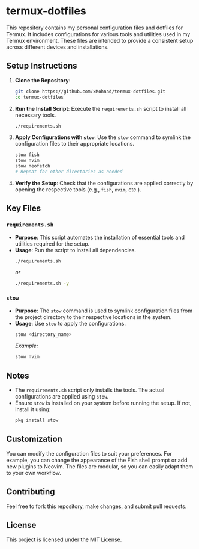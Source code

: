 # termux-dotfiles

This repository contains my personal configuration files and dotfiles for Termux. It includes configurations for various tools and utilities used in my Termux environment. These files are intended to provide a consistent setup across different devices and installations.

## Setup Instructions

1. **Clone the Repository**:

   ```bash
   git clone https://github.com/xMohnad/termux-dotfiles.git
   cd termux-dotfiles
   ```

1. **Run the Install Script**:
   Execute the `requirements.sh` script to install all necessary tools.

   ```bash
   ./requirements.sh
   ```

1. **Apply Configurations with `stow`**:
   Use the `stow` command to symlink the configuration files to their appropriate locations.

   ```bash
   stow fish
   stow nvim
   stow neofetch
   # Repeat for other directories as needed
   ```

1. **Verify the Setup**:
   Check that the configurations are applied correctly by opening the respective tools (e.g., `fish`, `nvim`, etc.).

## Key Files

### `requirements.sh`

- **Purpose**: This script automates the installation of essential tools and utilities required for the setup.
- **Usage**: Run the script to install all dependencies.
  ```bash
  ./requirements.sh
  ```
  *or*
  ```bash
  ./requirements.sh -y
  ```

### `stow`

- **Purpose**: The `stow` command is used to symlink configuration files from the project directory to their respective locations in the system.
- **Usage**: Use `stow` to apply the configurations.
  ```bash
  stow <directory_name>
  ```
  *Example:*
  ```bash
  stow nvim
  ```

## Notes

- The `requirements.sh` script only installs the tools. The actual configurations are applied using `stow`.
- Ensure `stow` is installed on your system before running the setup. If not, install it using:
  ```bash
  pkg install stow
  ```

## Customization

You can modify the configuration files to suit your preferences. For example, you can change the appearance of the Fish shell prompt or add new plugins to Neovim. The files are modular, so you can easily adapt them to your own workflow.

## Contributing

Feel free to fork this repository, make changes, and submit pull requests.

## License

This project is licensed under the MIT License.
